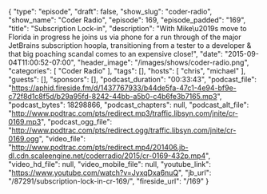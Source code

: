 {
  "type": "episode",
  "draft": false,
  "show_slug": "coder-radio",
  "show_name": "Coder Radio",
  "episode": 169,
  "episode_padded": "169",
  "title": "Subscription Lock-in",
  "description": "With Mike\u2019s move to Florida in progress he joins us via phone for a run through of the major JetBrains subscription hoopla, transitioning from a tester to a developer & that big poaching scandal comes to an expensive close!",
  "date": "2015-09-04T11:00:52-07:00",
  "header_image": "/images/shows/coder-radio.png",
  "categories": [
    "Coder Radio"
  ],
  "tags": [],
  "hosts": [
    "chris",
    "michael"
  ],
  "guests": [],
  "sponsors": [],
  "podcast_duration": "00:33:43",
  "podcast_file": "https://aphid.fireside.fm/d/1437767933/b44de5fa-47c1-4e94-bf9e-c72f8d1c8f5d/b29a95fd-8242-44bb-a5b0-c4b6fe3b7165.mp3",
  "podcast_bytes": 18298866,
  "podcast_chapters": null,
  "podcast_alt_file": "http://www.podtrac.com/pts/redirect.mp3/traffic.libsyn.com/jnite/cr-0169.mp3",
  "podcast_ogg_file": "http://www.podtrac.com/pts/redirect.ogg/traffic.libsyn.com/jnite/cr-0169.ogg",
  "video_file": "http://www.podtrac.com/pts/redirect.mp4/201406.jb-dl.cdn.scaleengine.net/coderradio/2015/cr-0169-432p.mp4",
  "video_hd_file": null,
  "video_mobile_file": null,
  "youtube_link": "https://www.youtube.com/watch?v=JyxqDxa6nuQ",
  "jb_url": "/87291/subscription-lock-in-cr-169/",
  "fireside_url": "/169"
}

